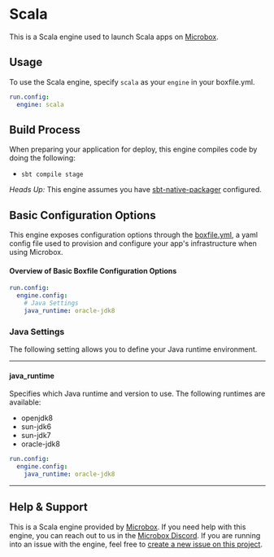 # Scala

This is a Scala engine used to launch Scala apps on [Microbox](http://microbox.cloud).

## Usage
To use the Scala engine, specify `scala` as your `engine` in your boxfile.yml.

```yaml
run.config:
  engine: scala
```

## Build Process
When preparing your application for deploy, this engine compiles code by doing the following:

- `sbt compile stage`

*Heads Up:* This engine assumes you have [sbt-native-packager](https://github.com/sbt/sbt-native-packager/blob/master/README.md) configured.

## Basic Configuration Options

This engine exposes configuration options through the [boxfile.yml](https://docs.microbox.cloud/app-config/boxfile/), a yaml config file used to provision and configure your app's infrastructure when using Microbox.


#### Overview of Basic Boxfile Configuration Options
```yaml
run.config:
  engine.config:
    # Java Settings
    java_runtime: oracle-jdk8
```

### Java Settings
The following setting allows you to define your Java runtime environment.

---

#### java_runtime
Specifies which Java runtime and version to use. The following runtimes are available:

- openjdk8
- sun-jdk6
- sun-jdk7
- oracle-jdk8

```yaml
run.config:
  engine.config:
    java_runtime: oracle-jdk8
```

---

## Help & Support
This is a Scala engine provided by [Microbox](http://microbox.cloud). If you need help with this engine, you can reach out to us in the [Microbox Discord](https://discord.gg/MCDdHfy). If you are running into an issue with the engine, feel free to [create a new issue on this project](https://github.com/mu-box/microbox-engine-scala/issues/new).
